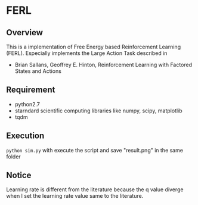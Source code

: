 # FERL

## Overview
This is a implementation of Free Energy based Reinforcement Learning (FERL). Especially implements the Large Action Task described in 
* Brian Sallans, Geoffrey E. Hinton, Reinforcement Learning with Factored States and Actions

## Requirement
* python2.7
* starndard scientific computing libraries like numpy, scipy, matplotlib
* tqdm

## Execution
`python sim.py`
with execute the script and save "result.png" in the same folder

## Notice
Learning rate is different from the literature because the q value diverge when I set the learning rate value same to the literature.
